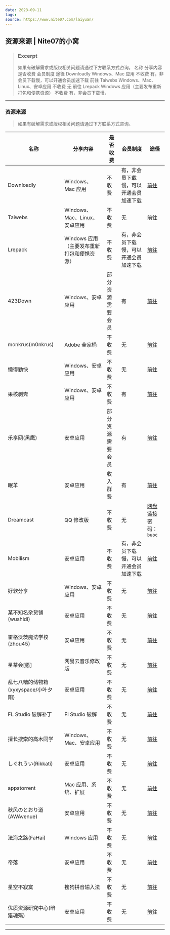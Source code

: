 ```yaml
---
date: 2023-09-11
tags: 
source: https://www.nite07.com/laiyuan/
---
```


## 资源来源 | Nite07的小窝

> ### Excerpt
> 如果有破解需求或版权相关问题请通过下方联系方式咨询。     名称 分享内容 是否收费 会员制度 途径    Downloadly Windows、Mac 应用 不收费 有，非会员下载慢，可以开通会员加速下载 前往   Taiwebs Windows、Mac、Linux、安卓应用 不收费 无 前往   Lrepack Windows 应用（主要发布重新打包和便携资源） 不收费 有，非会员下载慢，

---
### 资源来源

> 如果有破解需求或版权相关问题请通过下方联系方式咨询。

| 名称 | 分享内容 | 是否收费 | 会员制度 | 途径 |
| --- | --- | --- | --- | --- |
| Downloadly | Windows、Mac 应用 | 不收费 | 有，非会员下载慢，可以开通会员加速下载 | [前往](https://downloadly.net/) |
| Taiwebs | Windows、Mac、Linux、安卓应用 | 不收费 | 无 | [前往](https://en.taiwebs.com/windows/) |
| Lrepack | Windows 应用（主要发布重新打包和便携资源） | 不收费 | 有，非会员下载慢，可以开通会员加速下载 | [前往](https://lrepacks.net/) |
| 423Down | Windows、安卓应用 | 部分资源需要会员 | 有 | [前往](https://www.423down.com/) |
| monkrus(m0nkrus) | Adobe 全家桶 | 不收费 | 无 | [前往](https://w14.monkrus.ws/) |
| 懒得勤快 | Windows、安卓应用 | 不收费 | 无 | [前往](https://masuit.com/) |
| 果核剥壳 | Windows、安卓应用 | 不收费 | 有 | [前往](https://www.ghxi.com/) |
| 乐享网(黑鹰) | 安卓应用 | 部分资源需要会员 | 有 | [前往](https://www.lxapk.com/) |
| 眠羊 | 安卓应用 | 收入群费 | 有 | [前往](tencent://message/?uin=2649147838&Site=&Menu=yes) |
| Dreamcast | QQ 修改版 | 不收费 | 无 | [网盘链接](https://pan.lanzoui.com/b010ttokj) 密码：`buoc` |
| Mobilism | 安卓应用 | 不收费 | 有，非会员下载慢，可以开通会员加速下载 | [前往](https://forum.mobilism.org/index.php) |
| 好软分享 | Windows、安卓应用 | 不收费 | 无 | [前往](https://t.me/haoruanfenxiang) |
| 某不知名杂货铺(wushidi) | 安卓应用 | 不收费 | 无 | [前往](https://t.me/youthkinga) |
| 霍格沃茨魔法学校(zhou45) | 安卓应用 | 不收费 | 无 | [前往](https://t.me/zhou45) |
| 星茶会\[愿\] | 网易云音乐修改版 | 不收费 | 无 | [前往](https://t.me/xingchahui) |
| 乱七八糟的储物箱(xyxyspace/小叶夕阳) | 安卓应用 | 不收费 | 无 | [前往](https://t.me/xyxyspace) |
| FL Studio 破解补丁 | Fl Studio 破解 | 不收费 | 无 | [前往](https://t.me/flstudioc) |
| 擅长搜索的高木同学 | Windows、Mac、安卓应用 | 不收费 | 无 | [前往](https://t.me/gaomutongxue) |
| しぐれうい(Rikkati) | 安卓应用 | 不收费 | 无 | [前往](https://t.me/RikkaTi) |
| appstorrent | Mac 应用、系统、扩展 | 不收费 | 无 | [前往](https://appstorrent.ru/) |
| 秋风のとおり道(AWAvenue) | 安卓应用 | 不收费 | 无 | [前往](https://t.me/AWAvenue) |
| 法海之路(FaHai) | Windows 应用 | 不收费 | 无 | [前往](https://www.fahai.org/) |
| 帝落 | 安卓应用 | 不收费 | 无 | [前往](https://t.me/bymask6666) |
| 星空不寂寞 | 搜狗拼音输入法 | 不收费 | 无 | [前往](https://www.xingkbjm.com/) |
| 优质资源研究中心(暗猎魂殇) | 安卓应用 | 不收费 | 无 | [前往](https://t.me/alhsyzzy) |

___
